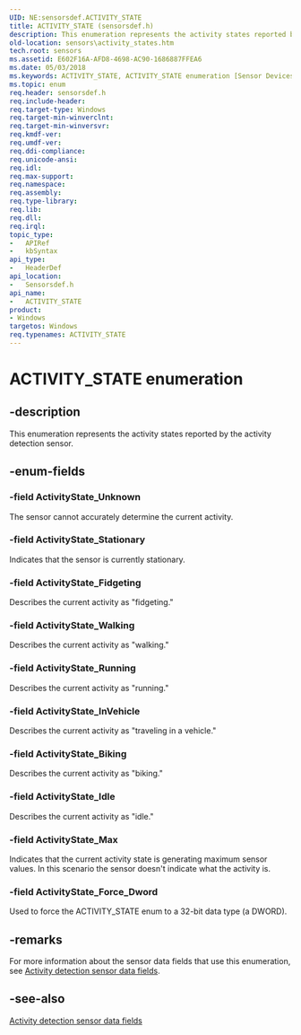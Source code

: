 ```yaml
---
UID: NE:sensorsdef.ACTIVITY_STATE
title: ACTIVITY_STATE (sensorsdef.h)
description: This enumeration represents the activity states reported by the activity detection sensor.
old-location: sensors\activity_states.htm
tech.root: sensors
ms.assetid: E602F16A-AFD8-4698-AC90-1686887FFEA6
ms.date: 05/03/2018
ms.keywords: ACTIVITY_STATE, ACTIVITY_STATE enumeration [Sensor Devices], ActivityState_Biking, ActivityState_Fidgeting, ActivityState_Force_Dword, ActivityState_Idle, ActivityState_InVehicle, ActivityState_Max, ActivityState_Running, ActivityState_Stationary, ActivityState_Unknown, ActivityState_Walking, sensors.activity_states, sensorsdef/ACTIVITY_STATE, sensorsdef/ActivityState_Biking, sensorsdef/ActivityState_Fidgeting, sensorsdef/ActivityState_Force_Dword, sensorsdef/ActivityState_Idle, sensorsdef/ActivityState_InVehicle, sensorsdef/ActivityState_Max, sensorsdef/ActivityState_Running, sensorsdef/ActivityState_Stationary, sensorsdef/ActivityState_Unknown, sensorsdef/ActivityState_Walking
ms.topic: enum
req.header: sensorsdef.h
req.include-header: 
req.target-type: Windows
req.target-min-winverclnt: 
req.target-min-winversvr: 
req.kmdf-ver: 
req.umdf-ver: 
req.ddi-compliance: 
req.unicode-ansi: 
req.idl: 
req.max-support: 
req.namespace: 
req.assembly: 
req.type-library: 
req.lib: 
req.dll: 
req.irql: 
topic_type:
-	APIRef
-	kbSyntax
api_type:
-	HeaderDef
api_location:
-	Sensorsdef.h
api_name:
-	ACTIVITY_STATE
product:
- Windows
targetos: Windows
req.typenames: ACTIVITY_STATE
---
```


# ACTIVITY_STATE enumeration


## -description


This enumeration represents the activity states reported by the activity detection sensor.


## -enum-fields




### -field ActivityState_Unknown

The sensor cannot accurately determine the current activity.


### -field ActivityState_Stationary

Indicates that the sensor is currently stationary.


### -field ActivityState_Fidgeting

Describes the current activity as "fidgeting."


### -field ActivityState_Walking

Describes the current activity as "walking."


### -field ActivityState_Running

Describes the current activity as "running."


### -field ActivityState_InVehicle

Describes the current activity as "traveling in a vehicle."


### -field ActivityState_Biking

Describes the current activity as "biking."


### -field ActivityState_Idle

Describes the current activity as "idle."


### -field ActivityState_Max

Indicates that the current activity state is generating maximum sensor values. In this scenario the sensor doesn't indicate what the activity is.


### -field ActivityState_Force_Dword

Used to force the ACTIVITY_STATE enum to a 32-bit data type (a DWORD).


## -remarks



For more information about the sensor data fields that use this enumeration, see <a href="https://msdn.microsoft.com/library/windows/hardware/dn957013">Activity detection sensor data fields</a>.




## -see-also




<a href="https://msdn.microsoft.com/library/windows/hardware/dn957013">Activity detection sensor data fields</a>
 

 


